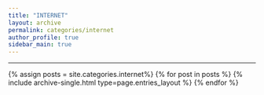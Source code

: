```yaml
---
title: "INTERNET"
layout: archive
permalink: categories/internet
author_profile: true
sidebar_main: true
---
```


<!-- 공백이 포함되어 있는 카테고리 이름의 경우 site.categories['a b c'] 이런식으로! -->
 
***

{% assign posts = site.categories.internet%}
{% for post in posts %} {% include archive-single.html type=page.entries_layout %} {% endfor %}
